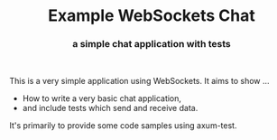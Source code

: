 <div align="center">
  <h1>
    Example WebSockets Chat<br/>
  </h1>

  <h3>
    a simple chat application with tests
  </h3>

  <br/>
</div>

This is a very simple application using WebSockets. It aims to show ...

 * How to write a very basic chat application,
 * and include tests which send and receive data.

It's primarily to provide some code samples using axum-test.
